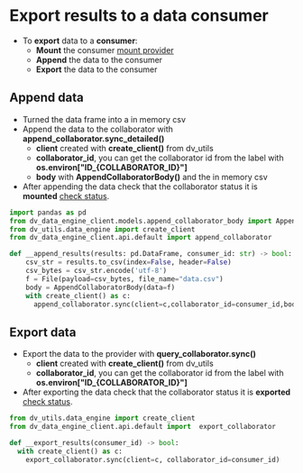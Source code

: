 # Export results to a data consumer

- To **export** data to a **consumer**:
  - **Mount** the consumer [mount provider](/docs/algorithm-development/mount)
  - **Append** the data to the consumer
  - **Export** the data to the consumer

## Append data

- Turned the data frame into a in memory csv
- Append the data to the collaborator with **append_collaborator.sync_detailed()**
  - **client** created with **create_client()** from dv_utils
  - **collaborator_id**, you can get the collaborator id from the label with **os.environ[\"ID_\{COLLABORATOR_ID}"]**
  - **body** with **AppendCollaboratorBody()** and the in memory csv
- After appending the data check that the collaborator status it is **mounted** [check status](/docs/algorithm-development/check-status).

```python
import pandas as pd
from dv_data_engine_client.models.append_collaborator_body import AppendCollaboratorBody
from dv_utils.data_engine import create_client
from dv_data_engine_client.api.default import append_collaborator

def __append_results(results: pd.DataFrame, consumer_id: str) -> bool:
    csv_str = results.to_csv(index=False, header=False)
    csv_bytes = csv_str.encode('utf-8')
    f = File(payload=csv_bytes, file_name="data.csv")
    body = AppendCollaboratorBody(data=f)
    with create_client() as c:
      append_collaborator.sync(client=c,collaborator_id=consumer_id,body=body)
```

## Export data

- Export the data to the provider with **query_collaborator.sync()**
  - **client** created with **create_client()** from dv_utils
  - **collaborator_id**, you can get the collaborator id from the label with **os.environ[\"ID_\{COLLABORATOR_ID}"]**
- After exporting the data check that the collaborator status it is **exported** [check status](/docs/algorithm-development/check-status).

```python
from dv_utils.data_engine import create_client
from dv_data_engine_client.api.default import  export_collaborator

def __export_results(consumer_id) -> bool:
  with create_client() as c:
    export_collaborator.sync(client=c, collaborator_id=consumer_id)
```
